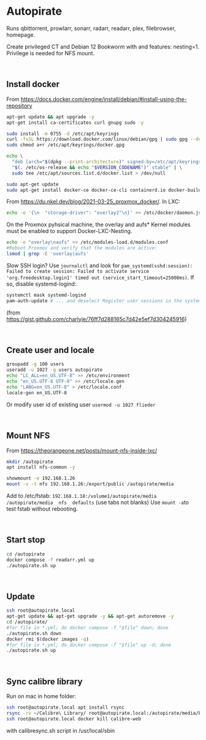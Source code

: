 
# Autopirate

Runs qbittorrent, prowlarr, sonarr, radarr, readarr, plex, filebrowser, homepage.

Create privileged CT and Debian 12 Bookworm with and features: nesting=1. Privilege is needed for NFS mount.

</br>

## Install docker

From https://docs.docker.com/engine/install/debian/#install-using-the-repository

```bash
apt-get update && apt upgrade -y
apt-get install ca-certificates curl gnupg sudo -y

sudo install -m 0755 -d /etc/apt/keyrings
curl -fsSL https://download.docker.com/linux/debian/gpg | sudo gpg --dearmor -o /etc/apt/keyrings/docker.gpg
sudo chmod a+r /etc/apt/keyrings/docker.gpg

echo \
  "deb [arch="$(dpkg --print-architecture)" signed-by=/etc/apt/keyrings/docker.gpg] https://download.docker.com/linux/debian \
  "$(. /etc/os-release && echo "$VERSION_CODENAME")" stable" | \
  sudo tee /etc/apt/sources.list.d/docker.list > /dev/null

sudo apt-get update
sudo apt-get install docker-ce docker-ce-cli containerd.io docker-buildx-plugin docker-compose-plugin -y
````

From https://du.nkel.dev/blog/2021-03-25_proxmox_docker/. In LXC:

```bash
echo -e '{\n  "storage-driver": "overlay2"\n}' >> /etc/docker/daemon.json
```

On the Proxmox pyhsical machine, the overlay and aufs* Kernel modules must be enabled to support Docker-LXC-Nesting.

```bash
echo -e "overlay\naufs" >> /etc/modules-load.d/modules.conf
#Reboot Proxmox and verify that the modules are active:
lsmod | grep -E 'overlay|aufs'
```

Slow SSH login? Use ```journalctl``` and look for ```pam_systemd(sshd:session): Failed to create session: Failed to activate service 'org.freedesktop.login1' timed out (service_start_timeout=25000ms)```. If so, disable systemd-logind:

```bash
systemctl mask systemd-logind
pam-auth-update # ... and deselect Register user sessions in the systemd control group hierarc[Title](https://192.168.1.5:8006/#v1%253A0%253A%253Dnode%252Fzbox%253A4%253A5%253A%253DcontentVztmpl%253A%253A%253A%253A%253A2)hy
```

(from <https://gist.github.com/charlyie/76ff7d288165c7d42e5ef7d304245916>)

</br>

## Create user and locale

```bash
groupadd -g 100 users
useradd -u 1027 -g users autopirate
echo "LC_ALL=en_US.UTF-8" >> /etc/environment
echo "en_US.UTF-8 UTF-8" >> /etc/locale.gen
echo "LANG=en_US.UTF-8" > /etc/locale.conf
locale-gen en_US.UTF-8
```

Or modify user id of existing user ```usermod -u 1027 flieder```

</br>

## Mount NFS

From https://theorangeone.net/posts/mount-nfs-inside-lxc/

```bash
mkdir /autopirate
apt install nfs-common -y

showmount -e 192.168.1.26
mount -v -t nfs 192.168.1.26:/export/public /autopirate/media
```

Add to /etc/fstab: ```192.168.1.18:/volume1/autopirate/media  /autopirate/media  nfs  defaults``` (use tabs not blanks)
Use ```mount -a```to test fstab without rebooting.

</br>

## Start stop

```bash
cd /autopirate
docker compose -f readarr.yml up
./autopirate.sh up
```

</br>

## Update

```bash
ssh root@autopirate.local
apt-get update && apt-get upgrade -y && apt-get autoremove -y
cd /autopirate/
#for file in *.yml; do docker compose -f "$file" down; done
./autopirate.sh down
docker rmi $(docker images -q)
#for file in *.yml; do docker compose -f "$file" up -d; done
./autopirate.sh up
```

<br>

## Sync calibre library

Run on mac in home folder:

```bash
ssh root@autopirate.local apt install rsync
rsync -rv ~/Calibre\ Library/ root@autopirate.local:/autopirate/media/books/
ssh root@autopirate.local docker kill calibre-web
```

with calibresync.sh script in /usr/local/sbin
